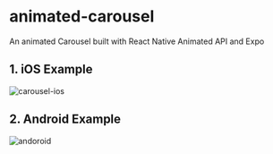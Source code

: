 # animated-carousel
An animated Carousel built with React Native Animated API and Expo

## 1. iOS Example
![carousel-ios](https://github.com/saadsiddiqui07/animated-carousel/assets/53810119/76d24670-55f0-4d16-918c-23f94d7aeddf)

## 2. Android Example
![andoroid](https://github.com/saadsiddiqui07/animated-carousel/assets/53810119/8d0fb9a4-1ddd-4bac-9c06-f322d2324659)

